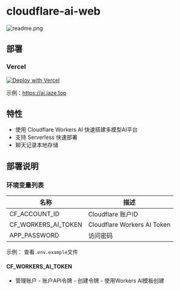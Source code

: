 # cloudflare-ai-web

![readme.png](https://github.com/user-attachments/assets/e1c4e604-568d-4778-8780-29473619744f)

## 部署

### Vercel

[![Deploy with Vercel](https://vercel.com/button)](https://vercel.com/new/clone?repository-url=https%3A%2F%2Fgithub.com%2FJazee6%2Fcloudflare-ai-web&demo-title=Cloudflare%20AI%20Web&demo-url=https%3A%2F%2Fai.jaze.top)

示例：https://ai.jaze.top

## 特性

- 使用 Cloudflare Workers AI 快速搭建多模型AI平台
- 支持 Serverless 快速部署
- 聊天记录本地存储

## 部署说明

### 环境变量列表

| 名称                  | 描述                          | 
|---------------------|-----------------------------|
| CF_ACCOUNT_ID       | Cloudflare 账户ID             |  
| CF_WORKERS_AI_TOKEN | Cloudflare Workers AI Token |
| APP_PASSWORD        | 访问密码                        |

示例： 查看`.env.example`文件

#### CF_WORKERS_AI_TOKEN

- 管理账户 - 账户API令牌 - 创建令牌 - 使用Workers AI模板创建
